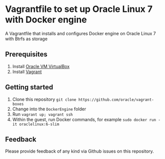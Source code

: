 # Vagrantfile to set up Oracle Linux 7 with Docker engine
A Vagrantfile that installs and configures Docker engine on Oracle Linux 7 with Btrfs as storage 

## Prerequisites
1. Install [Oracle VM VirtualBox](https://www.virtualbox.org/wiki/Downloads)
2. Install [Vagrant](https://vagrantup.com/)

## Getting started
1. Clone this repository `git clone https://github.com/oracle/vagrant-boxes`
2. Change into the `DockerEngine` folder
3. Run `vagrant up; vagrant ssh`
4. Within the guest, run Docker commands, for example `sudo docker run -it oraclelinux:6-slim`

## Feedback
Please provide feedback of any kind via Github issues on this repository.
